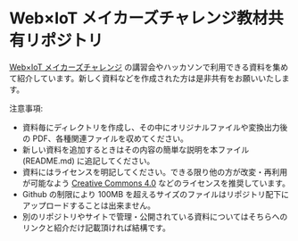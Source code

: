 # Web×IoT メイカーズチャレンジ教材共有リポジトリ

[Web×IoT メイカーズチャレンジ](https://webiotmakers.github.io/) の講習会やハッカソンで利用できる資料を集めて紹介しています。新しく資料などを作成された方は是非共有をお願いいたします。

注意事項:
- 資料毎にディレクトリを作成し、その中にオリジナルファイルや変換出力後の PDF、各種関連ファイルを収めてください。
- 新しい資料を追加するときはその内容の簡単な説明を本ファイル (README.md) に追記してください。
- 資料にはライセンスを明記してください。できる限り他の方が改変・再利用が可能なよう [Creative Commons 4.0](https://creativecommons.org/licenses/by-nc/4.0/) などのライセンスを推奨しています。
- Github の制限により 100MB を超えるサイズのファイルはリポジトリ配下にアップロードすることは出来ません。
- 別のリポジトリやサイトで管理・公開されている資料についてはそちらへのリンクと紹介だけ記載頂ければ結構です。
